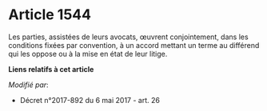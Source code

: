 # Article 1544

Les parties, assistées de leurs avocats, œuvrent conjointement, dans les conditions fixées par convention, à un accord
mettant un terme au différend qui les oppose ou à la mise en état de leur litige.

**Liens relatifs à cet article**

_Modifié par_:

  - Décret n°2017-892 du 6 mai 2017 - art. 26

